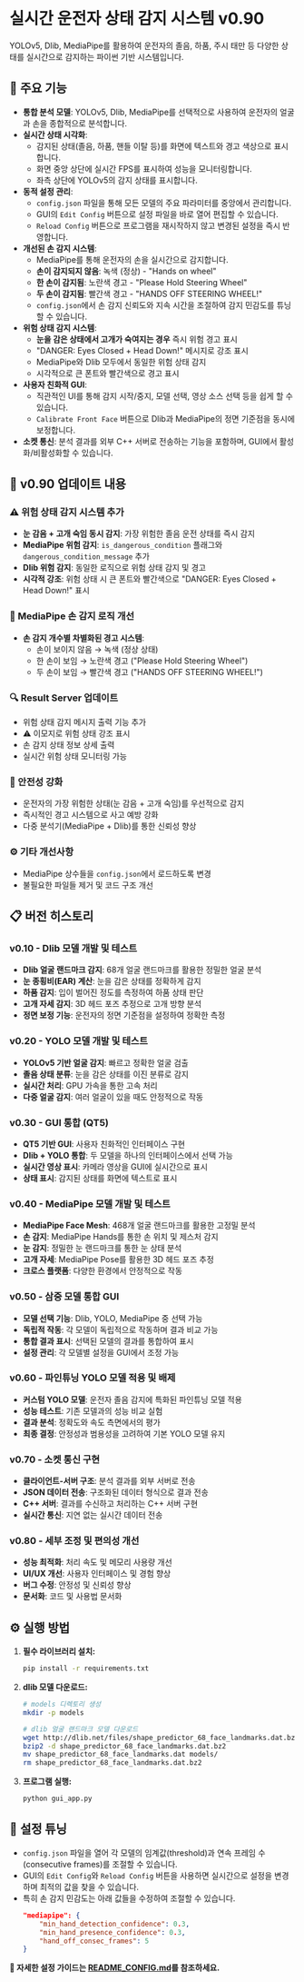 # 실시간 운전자 상태 감지 시스템 v0.90

YOLOv5, Dlib, MediaPipe를 활용하여 운전자의 졸음, 하품, 주시 태만 등 다양한 상태를 실시간으로 감지하는 파이썬 기반 시스템입니다.

## 🚀 주요 기능

- **통합 분석 모델**: YOLOv5, Dlib, MediaPipe를 선택적으로 사용하여 운전자의 얼굴과 손을 종합적으로 분석합니다.
- **실시간 상태 시각화**:
    - 감지된 상태(졸음, 하품, 핸들 이탈 등)를 화면에 텍스트와 경고 색상으로 표시합니다.
    - 화면 중앙 상단에 실시간 FPS를 표시하여 성능을 모니터링합니다.
    - 좌측 상단에 YOLOv5의 감지 상태를 표시합니다.
- **동적 설정 관리**:
    - `config.json` 파일을 통해 모든 모델의 주요 파라미터를 중앙에서 관리합니다.
    - GUI의 `Edit Config` 버튼으로 설정 파일을 바로 열어 편집할 수 있습니다.
    - `Reload Config` 버튼으로 프로그램을 재시작하지 않고 변경된 설정을 즉시 반영합니다.
- **개선된 손 감지 시스템**:
    - MediaPipe를 통해 운전자의 손을 실시간으로 감지합니다.
    - **손이 감지되지 않음**: 녹색 (정상) - "Hands on wheel"
    - **한 손이 감지됨**: 노란색 경고 - "Please Hold Steering Wheel"
    - **두 손이 감지됨**: 빨간색 경고 - "HANDS OFF STEERING WHEEL!"
    - `config.json`에서 손 감지 신뢰도와 지속 시간을 조절하여 감지 민감도를 튜닝할 수 있습니다.
- **위험 상태 감지 시스템**:
    - **눈을 감은 상태에서 고개가 숙여지는 경우** 즉시 위험 경고 표시
    - "DANGER: Eyes Closed + Head Down!" 메시지로 강조 표시
    - MediaPipe와 Dlib 모두에서 동일한 위험 상태 감지
    - 시각적으로 큰 폰트와 빨간색으로 경고 표시
- **사용자 친화적 GUI**:
    - 직관적인 UI를 통해 감지 시작/중지, 모델 선택, 영상 소스 선택 등을 쉽게 할 수 있습니다.
    - `Calibrate Front Face` 버튼으로 Dlib과 MediaPipe의 정면 기준점을 동시에 보정합니다.
- **소켓 통신**: 분석 결과를 외부 C++ 서버로 전송하는 기능을 포함하며, GUI에서 활성화/비활성화할 수 있습니다.

## 📝 v0.90 업데이트 내용

### ⚠️ 위험 상태 감지 시스템 추가
- **눈 감음 + 고개 숙임 동시 감지**: 가장 위험한 졸음 운전 상태를 즉시 감지
- **MediaPipe 위험 감지**: `is_dangerous_condition` 플래그와 `dangerous_condition_message` 추가
- **Dlib 위험 감지**: 동일한 로직으로 위험 상태 감지 및 경고
- **시각적 강조**: 위험 상태 시 큰 폰트와 빨간색으로 "DANGER: Eyes Closed + Head Down!" 표시

### 🔄 MediaPipe 손 감지 로직 개선
- **손 감지 개수별 차별화된 경고 시스템**:
  - 손이 보이지 않음 → 녹색 (정상 상태)
  - 한 손이 보임 → 노란색 경고 ("Please Hold Steering Wheel")
  - 두 손이 보임 → 빨간색 경고 ("HANDS OFF STEERING WHEEL!")

### 🔍 Result Server 업데이트
- 위험 상태 감지 메시지 출력 기능 추가
- ⚠️ 이모지로 위험 상태 강조 표시
- 손 감지 상태 정보 상세 출력
- 실시간 위험 상태 모니터링 가능

### 🎯 안전성 강화
- 운전자의 가장 위험한 상태(눈 감음 + 고개 숙임)를 우선적으로 감지
- 즉시적인 경고 시스템으로 사고 예방 강화
- 다중 분석기(MediaPipe + Dlib)를 통한 신뢰성 향상

### ⚙️ 기타 개선사항
- MediaPipe 상수들을 `config.json`에서 로드하도록 변경
- 불필요한 파일들 제거 및 코드 구조 개선

## 📋 버전 히스토리

### v0.10 - Dlib 모델 개발 및 테스트
- **Dlib 얼굴 랜드마크 감지**: 68개 얼굴 랜드마크를 활용한 정밀한 얼굴 분석
- **눈 종횡비(EAR) 계산**: 눈을 감은 상태를 정확하게 감지
- **하품 감지**: 입이 벌어진 정도를 측정하여 하품 상태 판단
- **고개 자세 감지**: 3D 헤드 포즈 추정으로 고개 방향 분석
- **정면 보정 기능**: 운전자의 정면 기준점을 설정하여 정확한 측정

### v0.20 - YOLO 모델 개발 및 테스트
- **YOLOv5 기반 얼굴 감지**: 빠르고 정확한 얼굴 검출
- **졸음 상태 분류**: 눈을 감은 상태를 이진 분류로 감지
- **실시간 처리**: GPU 가속을 통한 고속 처리
- **다중 얼굴 감지**: 여러 얼굴이 있을 때도 안정적으로 작동

### v0.30 - GUI 통합 (QT5)
- **QT5 기반 GUI**: 사용자 친화적인 인터페이스 구현
- **Dlib + YOLO 통합**: 두 모델을 하나의 인터페이스에서 선택 가능
- **실시간 영상 표시**: 카메라 영상을 GUI에 실시간으로 표시
- **상태 표시**: 감지된 상태를 화면에 텍스트로 표시

### v0.40 - MediaPipe 모델 개발 및 테스트
- **MediaPipe Face Mesh**: 468개 얼굴 랜드마크를 활용한 고정밀 분석
- **손 감지**: MediaPipe Hands를 통한 손 위치 및 제스처 감지
- **눈 감지**: 정밀한 눈 랜드마크를 통한 눈 상태 분석
- **고개 자세**: MediaPipe Pose를 활용한 3D 헤드 포즈 추정
- **크로스 플랫폼**: 다양한 환경에서 안정적으로 작동

### v0.50 - 삼중 모델 통합 GUI
- **모델 선택 기능**: Dlib, YOLO, MediaPipe 중 선택 가능
- **독립적 작동**: 각 모델이 독립적으로 작동하며 결과 비교 가능
- **통합 결과 표시**: 선택된 모델의 결과를 통합하여 표시
- **설정 관리**: 각 모델별 설정을 GUI에서 조정 가능

### v0.60 - 파인튜닝 YOLO 모델 적용 및 배제
- **커스텀 YOLO 모델**: 운전자 졸음 감지에 특화된 파인튜닝 모델 적용
- **성능 테스트**: 기존 모델과의 성능 비교 실험
- **결과 분석**: 정확도와 속도 측면에서의 평가
- **최종 결정**: 안정성과 범용성을 고려하여 기본 YOLO 모델 유지

### v0.70 - 소켓 통신 구현
- **클라이언트-서버 구조**: 분석 결과를 외부 서버로 전송
- **JSON 데이터 전송**: 구조화된 데이터 형식으로 결과 전송
- **C++ 서버**: 결과를 수신하고 처리하는 C++ 서버 구현
- **실시간 통신**: 지연 없는 실시간 데이터 전송

### v0.80 - 세부 조정 및 편의성 개선
- **성능 최적화**: 처리 속도 및 메모리 사용량 개선
- **UI/UX 개선**: 사용자 인터페이스 및 경험 향상
- **버그 수정**: 안정성 및 신뢰성 향상
- **문서화**: 코드 및 사용법 문서화

## ⚙️ 실행 방법

1.  **필수 라이브러리 설치:**
    ```bash
    pip install -r requirements.txt
    ```

2.  **dlib 모델 다운로드:**
    ```bash
    # models 디렉토리 생성
    mkdir -p models
    
    # dlib 얼굴 랜드마크 모델 다운로드
    wget http://dlib.net/files/shape_predictor_68_face_landmarks.dat.bz2
    bzip2 -d shape_predictor_68_face_landmarks.dat.bz2
    mv shape_predictor_68_face_landmarks.dat models/
    rm shape_predictor_68_face_landmarks.dat.bz2
    ```

3.  **프로그램 실행:**
    ```bash
    python gui_app.py
    ```

## 🔧 설정 튜닝

-   `config.json` 파일을 열어 각 모델의 임계값(threshold)과 연속 프레임 수(consecutive frames)를 조절할 수 있습니다.
-   GUI의 `Edit Config`와 `Reload Config` 버튼을 사용하면 실시간으로 설정을 변경하며 최적의 값을 찾을 수 있습니다.
-   특히 손 감지 민감도는 아래 값들을 수정하여 조절할 수 있습니다.
    ```json
    "mediapipe": {
        "min_hand_detection_confidence": 0.3,
        "min_hand_presence_confidence": 0.3,
        "hand_off_consec_frames": 5
    }
    ```

**📖 자세한 설정 가이드는 [README_CONFIG.md](README_CONFIG.md)를 참조하세요.** 
